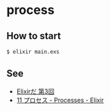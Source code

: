 # process

## How to start

```sh
$ elixir main.exs
```

## See

* [Elixirだ 第3回](http://www.slideshare.net/Joe_noh/elixir-3?related=1)
* [11 プロセス - Processes - Elixir](http://elixir-ja.sena-net.works/getting_started/11.html)
